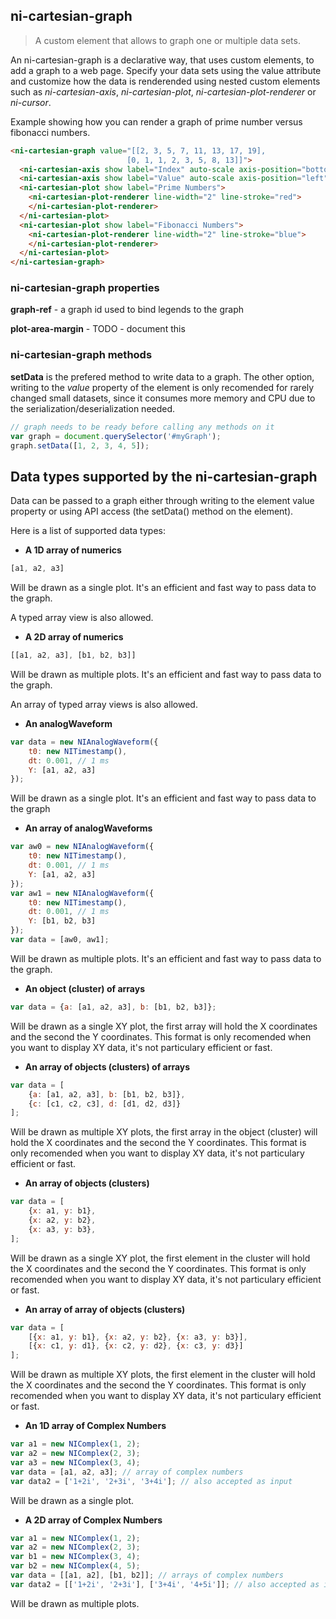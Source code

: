 ## ni-cartesian-graph

> A custom element that allows to graph one or multiple data sets.

An ni-cartesian-graph is a declarative way, that uses custom elements, to add a graph
to a web page. Specify your data sets using the value attribute and customize how
the data is renderended using nested custom elements such as *ni-cartesian-axis*,
*ni-cartesian-plot*, *ni-cartesian-plot-renderer* or *ni-cursor*.

Example showing how you can render a graph of prime number versus fibonacci numbers.
```html
<ni-cartesian-graph value="[[2, 3, 5, 7, 11, 13, 17, 19],
                          [0, 1, 1, 2, 3, 5, 8, 13]]">
  <ni-cartesian-axis show label="Index" auto-scale axis-position="bottom"></ni-cartesian-axis>
  <ni-cartesian-axis show label="Value" auto-scale axis-position="left"></ni-cartesian-axis>
  <ni-cartesian-plot show label="Prime Numbers">
    <ni-cartesian-plot-renderer line-width="2" line-stroke="red">
    </ni-cartesian-plot-renderer>
  </ni-cartesian-plot>
  <ni-cartesian-plot show label="Fibonacci Numbers">
    <ni-cartesian-plot-renderer line-width="2" line-stroke="blue">
    </ni-cartesian-plot-renderer>
  </ni-cartesian-plot>
</ni-cartesian-graph>
```


### ni-cartesian-graph properties

**graph-ref** - a graph id used to bind legends to the graph

**plot-area-margin** - TODO - document this


### ni-cartesian-graph methods

**setData** is the prefered method to write data to a graph. The other
option, writing to the *value* property of the element is only recomended
for rarely changed small datasets, since it consumes more memory and CPU
due to the serialization/deserialization needed.

```js
// graph needs to be ready before calling any methods on it
var graph = document.querySelector('#myGraph');
graph.setData([1, 2, 3, 4, 5]);
```


## Data types supported by the ni-cartesian-graph

Data can be passed to a graph either through writing to the element value
property or using API access (the setData() method on the element).

Here is a list of supported data types:


* **A 1D array of numerics**
```js
[a1, a2, a3]
```
Will be drawn as a single plot. It's an efficient and fast way to
pass data to the graph.

A typed array view is also allowed.


* **A 2D array of numerics**
```js
[[a1, a2, a3], [b1, b2, b3]]
```
Will be drawn as multiple plots. It's an efficient and fast way to
pass data to the graph.

An array of typed array views is also allowed. 


* **An analogWaveform**
```js
var data = new NIAnalogWaveform({
    t0: new NITimestamp(),
    dt: 0.001, // 1 ms
    Y: [a1, a2, a3]
});
```
Will be drawn as a single plot. It's an
efficient and fast way to pass data to the graph


* **An array of analogWaveforms**
```js
var aw0 = new NIAnalogWaveform({
    t0: new NITimestamp(),
    dt: 0.001, // 1 ms
    Y: [a1, a2, a3]
});
var aw1 = new NIAnalogWaveform({
    t0: new NITimestamp(),
    dt: 0.001, // 1 ms
    Y: [b1, b2, b3]
});
var data = [aw0, aw1];
```
Will be drawn as multiple plots. It's an efficient and fast way to
pass data to the graph.


* **An object (cluster) of arrays**
```js
var data = {a: [a1, a2, a3], b: [b1, b2, b3]};
```
 Will be drawn as a single XY plot,
the first array will hold the X coordinates and the second the Y
coordinates. This format is only recomended when you want to display
XY data, it's not particulary efficient or fast.


* **An array of objects (clusters) of arrays**
```js
var data = [
    {a: [a1, a2, a3], b: [b1, b2, b3]},
    {c: [c1, c2, c3], d: [d1, d2, d3]}
];
```
Will be drawn as multiple XY plots, the first array in the object
(cluster) will hold the X coordinates and the second the Y coordinates.
This format is only recomended when you want to display XY data,
it's not particulary efficient or fast.


* **An array of objects (clusters)**
```js
var data = [
    {x: a1, y: b1},
    {x: a2, y: b2},
    {x: a3, y: b3},
];
```
Will be drawn as a single XY plot, the first element in the cluster
will hold the X coordinates and the second the Y coordinates. This
format is only recomended when you want to display XY data, it's not
particulary efficient or fast.


* **An array of array of objects (clusters)**
```js
var data = [
    [{x: a1, y: b1}, {x: a2, y: b2}, {x: a3, y: b3}],
    [{x: c1, y: d1}, {x: c2, y: d2}, {x: c3, y: d3}]
];
```
Will be drawn as multiple XY plots, the first element in the cluster
will hold the X coordinates and the second the Y coordinates. This
format is only recomended when you want to display XY data, it's not
particulary efficient or fast.


* **An 1D array of Complex Numbers**
```js
var a1 = new NIComplex(1, 2);
var a2 = new NIComplex(2, 3);
var a3 = new NIComplex(3, 4);
var data = [a1, a2, a3]; // array of complex numbers
var data2 = ['1+2i', '2+3i', '3+4i']; // also accepted as input
```
Will be drawn as a single plot.


* **A 2D array of Complex Numbers**
```js
var a1 = new NIComplex(1, 2);
var a2 = new NIComplex(2, 3);
var b1 = new NIComplex(3, 4);
var b2 = new NIComplex(4, 5);
var data = [[a1, a2], [b1, b2]]; // arrays of complex numbers
var data2 = [['1+2i', '2+3i'], ['3+4i', '4+5i']]; // also accepted as input
```
Will be drawn as multiple plots.
